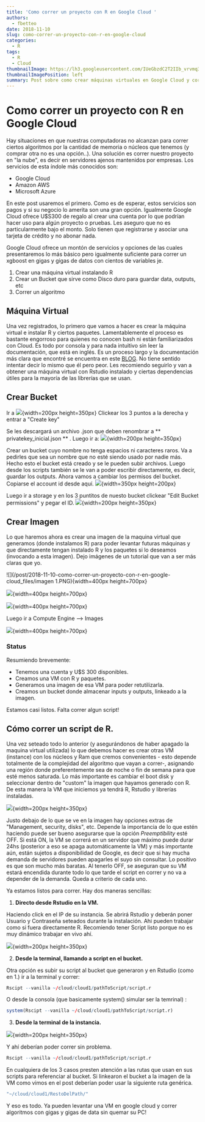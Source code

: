 ```yaml
---
title: 'Como correr un proyecto con R en Google Cloud '
authors:
  - fbetteo 
date: 2018-11-10
slug: como-correr-un-proyecto-con-r-en-google-cloud
categories:
  - R
tags:
  - R
  - Cloud
thumbnailImage: https://lh3.googleusercontent.com/IUeGbzdC2T2IIb_vrvmq3DOxtNOGnNafX0nYEmJhQktWDVn0Ej3MxaWEXqOKMm_WMnO50137sajv42E-lw=s192-rw
thumbnailImagePosition: left
summary: Post sobre como crear máquinas virtuales en Google Cloud y correr scripts de R en servidores alrededor del mundo!
---
```


# Como correr un proyecto con R en Google Cloud

Hay situaciones en que nuestras computadoras no alcanzan para correr ciertos algoritmos por la cantidad de memoria o núcleos que tenemos (y comprar otra no es una opción..). Una solución es correr nuestro proyecto en "la nube", es decir en servidores ajenos mantenidos por empresas. Los servicios de esta índole más conocidos son:


* Google Cloud
* Amazon AWS
* Microsoft Azure

En este post usaremos el primero. Como es de esperar, estos servicios son pagos y si su negocio lo amerita son una gran opción. Igualmente Google Cloud ofrece U$S300 de regalo al crear una cuenta por lo que podrían hacer uso para algún proyecto o pruebas. Les aseguro que no es particularmente bajo el monto. Solo tienen que registrarse y asociar una tarjeta de crédito y no abonar nada.

Google Cloud ofrece un montón de servicios y opciones de las cuales presentaremos lo más básico pero igualmente suficiente para correr un xgboost en gigas y gigas de datos con cientos de variables je. 

1. Crear una máquina virtual instalando R
2. Crear un Bucket que sirve como Disco duro para guardar data, outputs, etc
3. Correr un algoritmo

## Máquina Virtual


Una vez registrados, lo primero que vamos a hacer es crear la máquina virtual e instalar R y ciertos paquetes.
Lamentablemente el proceso es bastante engorroso para quienes no conocen bash ni están familiarizados con Cloud. Es todo por consola y para nada intuitivo sin leer la documentación, que está en inglés.
Es un proceso largo y la documentación más clara que encontré se encuentra en este [BLOG](http://grantmcdermott.com/2017/05/30/rstudio-server-compute-engine/). 
No tiene sentido intentar decir lo mismo que él pero peor. Les recomiendo seguirlo y van a obtener una máquina virtual con Rstudio instalado y ciertas dependencias útiles para la mayoría de las librerías que se usan.

<!-- lo tengo en la pc tambien por las dudas 
miran sino el dropbox https://www.dropbox.com/sh/8xzxv7erkeb3ncx/AADwqKGuOmXEPvy5pwNe7R1Ia/cloud?dl=0&subfolder_nav_tracking=1 -->

## Crear Bucket

Ir a 
![](/post/2018-11-10-como-correr-un-proyecto-con-r-en-google-cloud_files/bucket1.PNG){width=200px height=350px}
Clickear los 3 puntos a la derecha y entrar a "Create key"

Se les descargará un archivo .json que deben renombrar a ** privatekey_inicial.json ** .
Luego ir a:
![](/post/2018-11-10-como-correr-un-proyecto-con-r-en-google-cloud_files/bucket2.PNG){width=200px height=350px}

Crear un bucket cuyo nombre no tenga espacios ni caracteres raros. Va a pedirles que sea un nombre que no esté siendo usado por nadie más. 
Hecho esto el bucket está creado y se le pueden subir archivos. Luego desde los scripts también se le van a poder escribir directamente, es decir, guardar los outputs.
Ahora vamos a cambiar los permisos del bucket. Copiarse el account id desde aquí.
![](/post/2018-11-10-como-correr-un-proyecto-con-r-en-google-cloud_files/bucket3.PNG){width=350px height=200px}

Luego ir a storage y en los 3 puntitos de nuesto bucket clickear "Edit Bucket permissions" y pegar el ID.
![](/post/2018-11-10-como-correr-un-proyecto-con-r-en-google-cloud_files/bucket4.PNG){width=200px height=350px}

## Crear Imagen

Lo que haremos ahora es crear una imagen de la maquina virtual que generamos (donde instalamos R) para poder levantar futuras máquinas y que directamente tengan instalado R y los paquetes si lo deseamos (invocando a esta imagen).
Dejo imágenes de un tutorial que van a ser más claras que yo.

![](/post/2018-11-10-como-correr-un-proyecto-con-r-en-google-cloud_files/imagen 1.PNG){width=400px height=700px}

![](/post/2018-11-10-como-correr-un-proyecto-con-r-en-google-cloud_files/imagen2.PNG){width=400px height=700px}

![](/post/2018-11-10-como-correr-un-proyecto-con-r-en-google-cloud_files/imagen3.PNG){width=400px height=700px}

Luego ir a Compute Engine --> Images



![](/post/2018-11-10-como-correr-un-proyecto-con-r-en-google-cloud_files/imagen4.PNG){width=400px height=700px}

### Status

Resumiendo brevemente:

* Tenemos una cuenta y U$S 300 disponibles.
* Creamos una VM con R y paquetes.
* Generamos una imagen de esa VM para poder retutilizarla.
* Creamos un bucket donde almacenar inputs y outputs, linkeado a la imagen.

Estamos casi listos. Falta correr algun script!

## Cómo correr un script de R.

Una vez seteado todo lo anterior (y asegurándonos de haber apagado la maquina virtual utilizada) lo que debemos hacer es crear otras VM (instance) con los núcleos y Ram que cremos convenientes - esto depende totalmente de la complejidad del algoritmo que vayan a correr-, asignando una región donde preferentemente sea de noche o fin de semana para que esté menos saturada.
Lo más importante es cambiar el boot disk y seleccionar dentro de "custom" la imagen que hayamos generado con R. De esta manera la VM que iniciemos ya tendrá R, Rstudio y librerías instaladas.

![](/post/2018-11-10-como-correr-un-proyecto-con-r-en-google-cloud_files/runscript1.PNG){width=200px height=350px}

Justo debajo de lo que se ve en la imagen hay opciones extras de "Management, security, disks", etc.
Depende la importancia de lo que estén haciendo puede ser bueno asegurarse que la opción *Preemptibility* esté OFF.
Si está ON, la VM se correrá en un servidor que máximo puede durar 24hs (posterior a eso se apaga automáticamente la VM) y más importante aún, están sujetos a disponibilidad de Google, es decir que si hay mucha demanda de servidores pueden apagarles el suyo sin consultar. Lo positivo es que son mucho más baratas.
Al tenerlo OFF, se aseguran que su VM estará encendida durante todo lo que tarde el script en correr y no va a depender de la demanda. Queda a criterio de cada uno.

Ya estamos listos para correr. Hay dos maneras sencillas:

1. **Directo desde Rstudio en la VM.**

Haciendo click en el IP de su instancia. Se abrirá Rstudio y deberán poner Usuario y Contraseña seteados durante la instalación.
Ahi pueden trabajar como si fuera directamente R. Recomiendo tener Script listo porque no es muy dinámico trabajar en vivo ahí.

![](/post/2018-11-10-como-correr-un-proyecto-con-r-en-google-cloud_files/runscript2.PNG){width=200px height=350px}

2. **Desde la terminal, llamando a script en el bucket.**

Otra opción es subir su script al bucket que generaron y en Rstudio (como en 1.) ir a la terminal y correr:

```r
Rscipt --vanilla ~/cloud/cloud1/pathToScript/script.r
```

O desde la consola (que basicamente system() simular ser la temrinal) :

```r
system(Rscipt --vanilla ~/cloud/cloud1/pathToScript/script.r)
```

3. **Desde la terminal de la instancia.**

![](/post/2018-11-10-como-correr-un-proyecto-con-r-en-google-cloud_files/runscript3.PNG){width=200px height=350px}

Y ahí deberían poder correr sin problema.

```r
Rscipt --vanilla ~/cloud/cloud1/pathToScript/script.r
```

En cualquiera de los 3 casos presten atención a las rutas que usan en sus scripts para referenciar al bucket.
Si linkearon el bucket a la imagen de la VM como vimos en el post deberían poder usar la siguiente ruta genérica.


```r
"~/cloud/cloud1/RestoDelPath/"
```


Y eso es todo. Ya pueden levantar una VM en google cloud y correr algoritmos con gigas y gigas de data sin quemar su PC! 

